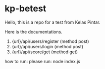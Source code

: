 # kp-betest

Hello, this is a repo for a test from Kelas Pintar. 

Here is the documentations. 

1. {url}/api/users/register (method post)
2. {url}/api/users/login (method post)
3. {url}/api/score/get (method get)


how to run:
please run: node index.js

